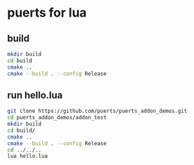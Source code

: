 # puerts for lua

## build

``` bash
mkdir build
cd build
cmake ..
cmake --build . --config Release
```

## run hello.lua

``` bash
git clone https://github.com/puerts/puerts_addon_demos.git
cd puerts_addon_demos/addon_test
mkdir build
cd build/
cmake ..
cmake --build . --config Release
cd ../../..
lua hello.lua
```
